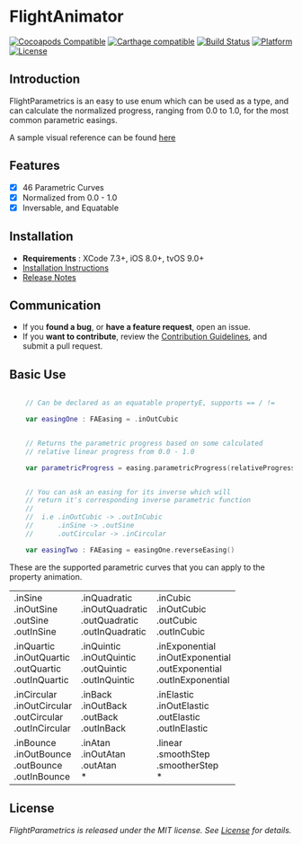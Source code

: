 # FlightAnimator
[![Cocoapods Compatible](https://img.shields.io/badge/pod-v0.9.0-blue.svg)]()
[![Carthage compatible](https://img.shields.io/badge/Carthage-compatible-4BC51D.svg?style=flat)]()
[![Build Status](https://travis-ci.org/AntonTheDev/FlightParametrics.svg?branch=master)](https://travis-ci.org/AntonTheDev/FlightParametrics)
[![Platform](https://img.shields.io/badge/platform-iOS%20|%20tvOS-lightgrey.svg)]()
[![License](https://img.shields.io/badge/license-MIT-343434.svg)](/LICENSE.md)

## Introduction

FlightParametrics is an easy to use enum which can be used as a type, and can calculate the normalized progress, ranging from 0.0 to 1.0, for the most common parametric easings.

A sample visual reference can be found [here](http://easings.net/)

## Features

- [x] 46 Parametric Curves
- [x] Normalized from 0.0 - 1.0
- [x] Inversable, and Equatable

## Installation

* **Requirements** : XCode 7.3+, iOS 8.0+, tvOS 9.0+
* [Installation Instructions](/Documentation/installation.md)
* [Release Notes](/Documentation/release_notes.md)

## Communication

- If you **found a bug**, or **have a feature request**, open an issue.
- If you **want to contribute**, review the [Contribution Guidelines](/Documentation/CONTRIBUTING.md), and submit a pull request.

## Basic Use


```swift

    // Can be declared as an equatable propertyE, supports == / !=

    var easingOne : FAEasing = .inOutCubic


    // Returns the parametric progress based on some calculated
    // relative linear progress from 0.0 - 1.0

    var parametricProgress = easing.parametricProgress(relativeProgress)


    // You can ask an easing for its inverse which will
    // return it's corresponding inverse parametric function
    //
    //  i.e .inOutCubic -> .outInCubic
    //      .inSine -> .outSine
    //      .outCircular -> .inCircular

    var easingTwo : FAEasing = easingOne.reverseEasing()

```

These are the supported parametric curves that you can apply to the property animation.


<table>
  <tbody>
    <tr>
      	<td>
       		.inSine<br>
       		.inOutSine<br>
       		.outSine<br>
       		.outInSine</td>
      	<td>
       		.inQuadratic<br>
       		.inOutQuadratic<br>
       		.outQuadratic<br>
      		.outInQuadratic</td>
   	  	<td>
   	  		.inCubic<br>
   	  		.inOutCubic<br>
   	  		.outCubic<br>
   	  		.outInCubic</td>
    </tr>
    <tr>    
      	<td>
      		.inQuartic<br>
      		.inOutQuartic<br>
      		.outQuartic<br>
      		.outInQuartic</td>
      	<td>
      		.inQuintic <br>
      		.inOutQuintic<br>
      		.outQuintic<br>
      		.outInQuintic</td>
      	<td>
    		.inExponential<br>
     		.inOutExponential<br>
    		.outExponential<br>
    		.outInExponential</td>
    </tr>
    <tr>
      	<td>
      		.inCircular <br>
      		.inOutCircular<br>
      		.outCircular<br>
      		.outInCircular</td>
    	<td>
    		.inBack <br>
    		.inOutBack<br>
    		.outBack<br>
    		.outInBack</td>
    	<td>
    		.inElastic <br>
    		.inOutElastic<br>
    		.outElastic<br>
    		.outInElastic </td>
      </tr>
    <tr>
      <td>
     		.inBounce<br>
     		.inOutBounce<br>
      		.outBounce<br>
      		.outInBounce</td>
      <td>
          	.inAtan<br>
    		.inOutAtan<br>
            .outAtan<br>*</td>
      <td>
      		.linear<br>
      		.smoothStep<br>
      		.smootherStep<br>*</td>
    </tr>
  </tbody>
</table>


## License

*FlightParametrics is released under the MIT license. See [License](/LICENSE.md) for details.*
